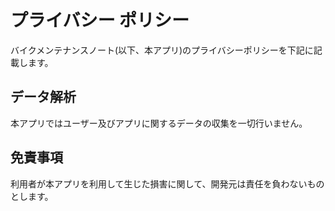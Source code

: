 # プライバシー ポリシー
バイクメンテナンスノート(以下、本アプリ)のプライバシーポリシーを下記に記載します。

## データ解析
本アプリではユーザー及びアプリに関するデータの収集を一切行いません。

## 免責事項
利用者が本アプリを利用して生じた損害に関して、開発元は責任を負わないものとします。

